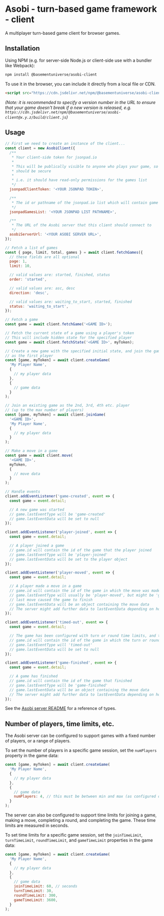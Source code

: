 # Asobi - turn-based game framework - client

A multiplayer turn-based game client for browser games.

## Installation

Using NPM (e.g. for server-side Node.js or client-side use with a bundler like Webpack):

```bash
npm install @basementuniverse/asobi-client
```

To use it in the browser, you can include it directly from a local file or CDN.

```html
<script src="https://cdn.jsdelivr.net/npm/@basementuniverse/asobi-client/build/client.js"></script>
```

_(Note: it is recommended to specify a version number in the URL to ensure that your game doesn't break if a new version is released, e.g. `https://cdn.jsdelivr.net/npm/@basementuniverse/asobi-client@x.y.z/build/client.js`)_

## Usage

```js
// First we need to create an instance of the client...
const client = new AsobiClient({
  /**
   * Your client-side token for jsonpad.io
   *
   * This will be publically visible to anyone who plays your game, so it
   * should be secure
   *
   * i.e. it should have read-only permissions for the games list
   */
  jsonpadClientToken: '<YOUR JSONPAD TOKEN>',

  /**
   * The id or pathname of the jsonpad.io list which will contain game sessions
   */
  jsonpadGamesList: '<YOUR JSONPAD LIST PATHNAME>',

  /**
   * The URL of the Asobi server that this client should connect to
   */
  asobiServerUrl: '<YOUR ASOBI SERVER URL>',
});

// Fetch a list of games
const { page, limit, total, games } = await client.fetchGames({
  // these fields are all optional
  page: 1,
  limit: 10,

  // valid values are: started, finished, status
  order: 'started',

  // valid values are: asc, desc
  direction: 'desc',

  // valid values are: waiting_to_start, started, finished
  status: 'waiting_to_start',
});

// Fetch a game
const game = await client.fetchGame('<GAME ID>');

// Fetch the current state of a game using a player's token
// This will include hidden state for the specified player
const game = await client.fetchState('<GAME ID>', myToken);

// Create a new game with the specified initial state, and join the game
// as the first player
const [game, myToken] = await client.createGame(
  'My Player Name',
  {
    // my player data
  },
  {
    // game data
  }
);

// Join an existing game as the 2nd, 3rd, 4th etc. player
// (up to the max number of players)
const [game, myToken] = await client.joinGame(
  '<GAME ID>',
  'My Player Name',
  {
    // my player data
  }
);

// Make a move in a game
const game = await client.move(
  '<GAME ID>',
  myToken,
  {
    // move data
  }
);

// Handle events
client.addEventListener('game-created', event => {
  const game = event.detail;

  // A new game was started
  // game.lastEventType will be 'game-created'
  // game.lastEventData will be set to null
});

client.addEventListener('player-joined', event => {
  const game = event.detail;

  // A player joined a game
  // game.id will contain the id of the game that the player joined
  // game.lastEventType will be 'player-joined'
  // game.lastEventData will be set to the player object
});

client.addEventListener('player-moved', event => {
  const game = event.detail;

  // A player made a move in a game
  // game.id will contain the id of the game in which the move was made
  // game.lastEventType will usually be 'player-moved', but might be 'game-finished' if the
  // last move caused the game to finish
  // game.lastEventData will be an object containing the move data
  // The server might add further data to lastEventData depending on how it's configured
});

client.addEventListener('timed-out', event => {
  const game = event.detail;

  // The game has been configured with turn or round time limits, and the time limit has been reached
  // game.id will contain the id of the game in which the turn or round timed out
  // game.lastEventType will 'timed-out'
  // game.lastEventData will be set to null
});

client.addEventListener('game-finished', event => {
  const game = event.detail;

  // A game has finished
  // game.id will contain the id of the game that finished
  // game.lastEventType will be 'game-finished'
  // game.lastEventData will be an object containing the move data
  // The server might add further data to lastEventData depending on how it's configured
});
```

See the [Asobi server README](../server/README.md) for a reference of types.

## Number of players, time limits, etc.

The Asobi server can be configured to support games with a fixed number of players, or a range of players.

To set the number of players in a specific game session, set the `numPlayers` property in the game data:

```js
const [game, myToken] = await client.createGame(
  'My Player Name',
  {
    // my player data
  },
  {
    // game data
    numPlayers: 4, // this must be between min and max (as configured on the server)
  }
);
```

The server can also be configured to support time limits for joining a game, making a move, completing a round, and completing the game. These time limits are measured in seconds.

To set time limits for a specific game session, set the `joinTimeLimit`, `turnTimeLimit`, `roundTimeLimit`, and `gameTimeLimit` properties in the game data:

```js
const [game, myToken] = await client.createGame(
  'My Player Name',
  {
    // my player data
  },
  {
    // game data
    joinTimeLimit: 60, // seconds
    turnTimeLimit: 30,
    roundTimeLimit: 300,
    gameTimeLimit: 3600,
  }
);
```
